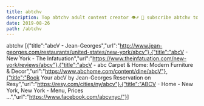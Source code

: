 ```yaml
---
title: abtchv
description: Top abtchv adult content creator 👁♐️ 👑 subscribe abtchv to my porn site below IG abtchv
date: 2019-08-26
path: /abtchv
---
```


abtchv
[{"title":"abcV - Jean-Georges","url":"http://www.jean-georges.com/restaurants/united-states/new-york/abcv"},{"title":"abcV - New York - The Infatuation","url":"https://www.theinfatuation.com/new-york/reviews/abcv"},{"title":"abcV - abc Carpet & Home: Modern Furniture & Decor","url":"https://www.abchome.com/content/dine/abcV"},{"title":"Book Your abcV by Jean-Georges Reservation on Resy","url":"https://resy.com/cities/ny/abcv"},{"title":"ABCV - Home - New York, New York - Menu, Prices ...","url":"https://www.facebook.com/abcvnyc/"}]


